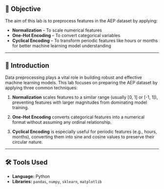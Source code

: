 ## 🎯 Objective

The aim of this lab is to preprocess features in the AEP dataset by applying:

- **Normalization** – To scale numerical features
- **One-Hot Encoding** – To convert categorical variables
- **Cyclical Encoding** – To transform periodic features like hours or months for better machine learning model understanding

---

## 📖 Introduction

Data preprocessing plays a vital role in building robust and effective machine learning models. This lab focuses on preparing the AEP dataset by applying three common techniques:

1. **Normalization** scales features to a similar range (usually [0, 1] or [-1, 1]), preventing features with larger magnitudes from dominating model training.

2. **One-Hot Encoding** converts categorical features into a numerical format without assuming any ordinal relationship.

3. **Cyclical Encoding** is especially useful for periodic features (e.g., hours, months), converting them into sine and cosine values to preserve their circular nature.

---

## 🛠 Tools Used

- **Language:** Python  
- **Libraries:** `pandas`, `numpy`, `sklearn`, `matplotlib`
